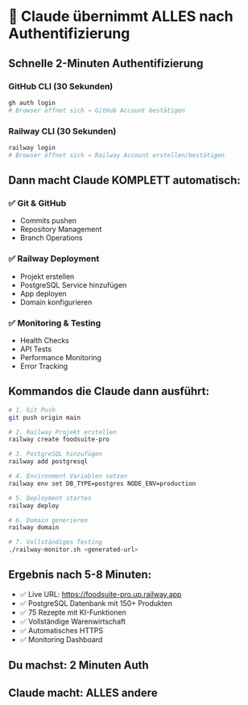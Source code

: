 # 🤖 Claude übernimmt ALLES nach Authentifizierung

## Schnelle 2-Minuten Authentifizierung

### GitHub CLI (30 Sekunden)
```bash
gh auth login
# Browser öffnet sich → GitHub Account bestätigen
```

### Railway CLI (30 Sekunden)  
```bash
railway login
# Browser öffnet sich → Railway Account erstellen/bestätigen
```

## Dann macht Claude KOMPLETT automatisch:

### ✅ Git & GitHub
- Commits pushen
- Repository Management
- Branch Operations

### ✅ Railway Deployment
- Projekt erstellen
- PostgreSQL Service hinzufügen
- App deployen
- Domain konfigurieren

### ✅ Monitoring & Testing
- Health Checks
- API Tests
- Performance Monitoring
- Error Tracking

## Kommandos die Claude dann ausführt:

```bash
# 1. Git Push
git push origin main

# 2. Railway Projekt erstellen
railway create foodsuite-pro

# 3. PostgreSQL hinzufügen
railway add postgresql

# 4. Environment Variablen setzen
railway env set DB_TYPE=postgres NODE_ENV=production

# 5. Deployment starten
railway deploy

# 6. Domain generieren
railway domain

# 7. Vollständiges Testing
./railway-monitor.sh <generated-url>
```

## Ergebnis nach 5-8 Minuten:
- ✅ Live URL: https://foodsuite-pro.up.railway.app
- ✅ PostgreSQL Datenbank mit 150+ Produkten
- ✅ 75 Rezepte mit KI-Funktionen
- ✅ Vollständige Warenwirtschaft
- ✅ Automatisches HTTPS
- ✅ Monitoring Dashboard

## Du machst: 2 Minuten Auth
## Claude macht: ALLES andere